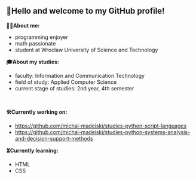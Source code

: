 ## 👋Hello and welcome to my GitHub profile!
__🧑‍💻About me:__
- programming enjoyer
- math passionate
- student at Wroclaw University of Science and Technology

__🎓About my studies:__
- faculty: Information and Communication Technology
- field of study: Applied Computer Science
- current stage of studies: 2nd year, 4th semester
  
<br>

__🛠️Currently working on:__
- https://github.com/michal-madeiski/studies-python-script-languages
- https://github.com/michal-madeiski/studies-python-systems-analysis-and-decision-support-methods

__⏳Currently learning:__
- HTML
- CSS

